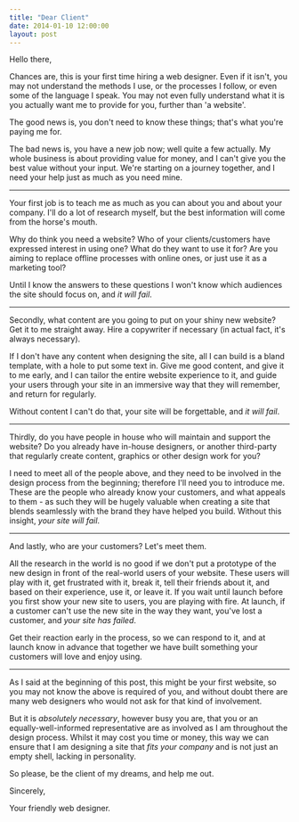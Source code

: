 ```yaml
---
title: "Dear Client"
date: 2014-01-10 12:00:00
layout: post
---
```


Hello there,

Chances are, this is your first time hiring a web designer. Even if it isn't, you may not understand the methods I use, or the processes I follow, or even some of the language I speak. You may not even fully understand what it is you actually want me to provide for you, further than 'a website'.

The good news is, you don't need to know these things; that's what you're paying me for.

The bad news is, you have a new job now; well quite a few actually. My whole business is about providing value for money, and I can't give you the best value without your input. We're starting on a journey together, and I need your help just as much as you need mine.

---

Your first job is to teach me as much as you can about you and about your company. I'll do a lot of research myself, but the best information will come from the horse's mouth.

Why do think you need a website? Who of your clients/customers have expressed interest in using one? What do they want to use it for? Are you aiming to replace offline processes with online ones, or just use it as a marketing tool?

Until I know the answers to these questions I won't know which audiences the site should focus on, and *it will fail*.

---

Secondly, what content are you going to put on your shiny new website? Get it to me straight away. Hire a copywriter if necessary (in actual fact, it's always necessary).

If I don't have any content when designing the site, all I can build is a bland template, with a hole to put some text in. Give me good content, and give it to me early, and I can tailor the entire website experience to it, and guide your users through your site in an immersive way that they will remember, and return for regularly.

Without content I can't do that, your site will be forgettable, and *it will fail*.

---

Thirdly, do you have people in house who will maintain and support the website? Do you already have in-house designers, or another third-party that regularly create content, graphics or other design work for you?

I need to meet all of the people above, and they need to be involved in the design process from the beginning; therefore I'll need you to introduce me. These are the people who already know your customers, and what appeals to them - as such they will be hugely valuable when creating a site that blends seamlessly with the brand they have helped you build. Without this insight, *your site will fail*.

---

And lastly, who are your customers? Let's meet them.

All the research in the world is no good if we don't put a prototype of the new design in front of the real-world users of your website. These users will play with it, get frustrated with it, break it, tell their friends about it, and based on their experience, use it, or leave it. If you wait until launch before you first show your new site to users, you are playing with fire. At launch, if a customer can't use the new site in the way they want, you've lost a customer, and *your site has failed*.

Get their reaction early in the process, so we can respond to it, and at launch know in advance that together we have built something your customers will love and enjoy using.

---

As I said at the beginning of this post, this might be your first website, so you may not know the above is required of you, and without doubt there are many web designers who would not ask for that kind of involvement.

But it is *absolutely necessary*, however busy you are, that you or an equally-well-informed representative are as involved as I am throughout the design process. Whilst it may cost you time or money, this way we can ensure that I am designing a site that *fits your company* and is not just an empty shell, lacking in personality.

So please, be the client of my dreams, and help me out.

Sincerely,

Your friendly web designer.
